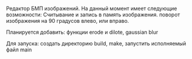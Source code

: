 Редактор БМП изображений. 
На данный момент имеет следующие возможности:
Считывание и запись в память изображения.
поворот изображения на 90 градусов влево, или вправо.

Планируется добавить:
функции erode и dilote, 
gaussian blur

Для запуска:
	создать директорию build,
	make,
	запустить исполняемый файл main

